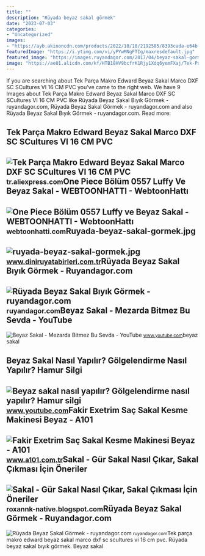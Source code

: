 ```yaml
---
title: ""
description: "Rüyada beyaz sakal görmek"
date: "2023-07-03"
categories:
- "Uncategorized"
images:
- "https://ayb.akinoncdn.com/products/2022/10/18/2192585/8393cada-e64b-4f10-913c-052994f93ca2_size780x780_quality60_cropCenter.jpg"
featuredImage: "https://i.ytimg.com/vi/yPYwMNgFTIg/maxresdefault.jpg"
featured_image: "https://images.ruyandagor.com/2017/04/beyaz-sakal-gormek-2343.jpg"
image: "https://ae01.alicdn.com/kf/HTB18HV9bcfrK1Rjy1Xdq6yemFXaj/Tek-Par-a-Makro-Edward-Beyaz-Sakal-Marco-DXF-SC-SCultures-VI-16-CM-PVC-Action.jpg"
---
```


If you are searching about Tek Parça Makro Edward Beyaz Sakal Marco DXF SC SCultures VI 16 CM PVC you've came to the right web. We have 9 Images about Tek Parça Makro Edward Beyaz Sakal Marco DXF SC SCultures VI 16 CM PVC like Rüyada Beyaz Sakal Bıyık Görmek - ruyandagor.com, Rüyada Beyaz Sakal Görmek - ruyandagor.com and also Rüyada Beyaz Sakal Bıyık Görmek - ruyandagor.com. Read more:

Tek Parça Makro Edward Beyaz Sakal Marco DXF SC SCultures VI 16 CM PVC
----------------------------------------------------------------------

 ![Tek Parça Makro Edward Beyaz Sakal Marco DXF SC SCultures VI 16 CM PVC](https://ae01.alicdn.com/kf/HTB18HV9bcfrK1Rjy1Xdq6yemFXaj/Tek-Par-a-Makro-Edward-Beyaz-Sakal-Marco-DXF-SC-SCultures-VI-16-CM-PVC-Action.jpg) <small>tr.aliexpress.com</small>One Piece Bölüm 0557 Luffy Ve Beyaz Sakal - WEBTOONHATTI - WebtoonHattı
-----------------------------------------------------------------------

 ![One Piece Bölüm 0557 Luffy ve Beyaz Sakal - WEBTOONHATTI - WebtoonHattı](https://cdn-2.webtoonhatti.com/webtoon/manga_5f1d39ee2fb91/e61f8031c4b42f4d44d2f0d05a617857/006.jpg) <small>webtoonhatti.com</small>Ruyada-beyaz-sakal-gormek.jpg
-----------------------------

 ![ruyada-beyaz-sakal-gormek.jpg](https://www.diniruyatabirleri.com.tr/wp-content/uploads/2018/08/ruyada-beyaz-sakal-gormek.jpg) <small>www.diniruyatabirleri.com.tr</small>Rüyada Beyaz Sakal Bıyık Görmek - Ruyandagor.com
------------------------------------------------

 ![Rüyada Beyaz Sakal Bıyık Görmek - ruyandagor.com](https://images.ruyandagor.com/2017/06/beyaz-sakal-biyik-gormek-1408.jpg) <small>ruyandagor.com</small>Beyaz Sakal - Mezarda Bitmez Bu Sevda - YouTube
-----------------------------------------------

 ![Beyaz Sakal - Mezarda Bitmez Bu Sevda - YouTube](https://i.ytimg.com/vi/yPYwMNgFTIg/maxresdefault.jpg) <small>www.youtube.com</small>beyaz sakal

Beyaz Sakal Nasıl Yapılır? Gölgelendirme Nasıl Yapılır? Hamur Silgi
-------------------------------------------------------------------

 ![Beyaz sakal nasıl yapılır? Gölgelendirme nasıl yapılır? Hamur silgi](https://i.ytimg.com/vi/JEo_9UwpXmE/maxresdefault.jpg) <small>www.youtube.com</small>Fakir Exetrim Saç Sakal Kesme Makinesi Beyaz - A101
---------------------------------------------------

 ![Fakir Exetrim Saç Sakal Kesme Makinesi Beyaz - A101](https://ayb.akinoncdn.com/products/2022/10/18/2192585/8393cada-e64b-4f10-913c-052994f93ca2_size780x780_quality60_cropCenter.jpg) <small>www.a101.com.tr</small>Sakal - Gür Sakal Nasıl Çıkar, Sakal Çıkması İçin Öneriler
----------------------------------------------------------

 ![Sakal - Gür Sakal Nasıl Çıkar, Sakal Çıkması İçin Öneriler](https://www.ruyatabirleri.com/wp-content/uploads/beyaz-sakal.jpg) <small>roxannk-native.blogspot.com</small>Rüyada Beyaz Sakal Görmek - Ruyandagor.com
------------------------------------------

 ![Rüyada Beyaz Sakal Görmek - ruyandagor.com](https://images.ruyandagor.com/2017/04/beyaz-sakal-gormek-2343.jpg) <small>ruyandagor.com</small>Tek parça makro edward beyaz sakal marco dxf sc scultures vi 16 cm pvc. Rüyada beyaz sakal bıyık görmek. Beyaz sakal
